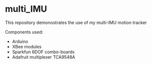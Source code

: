 # multi_IMU
This repository demonostrates the use of my multi-IMU motion tracker

Components used:
* Arduino
* XBee modules
* Sparkfun 6DOF combo-boards
* Adafruit multiplexer TCA9548A
